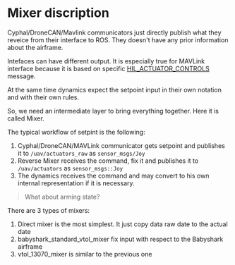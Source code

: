 # Mixer discription

Cyphal/DroneCAN/Mavlink communicators just directly publish what they reveice from their interface to ROS. They doesn't have any prior information about the airframe.

Intefaces can have different output. It is especially true for MAVLink interface because it is based on specific [HIL_ACTUATOR_CONTROLS](https://mavlink.io/en/messages/common.html#HIL_ACTUATOR_CONTROLS) message.

At the same time dynamics expect the setpoint input in their own notation and with their own rules.

So, we need an intermediate layer to bring everything together. Here it is called Mixer.

The typical workflow of setpint is the following:

1. Cyphal/DroneCAN/MAVLink communicator gets setpoint and publishes it to `/uav/actuators_raw` as `sensor_msgs/Joy`
2. Reverse Mixer receives the command, fix it and publishes it to `/uav/actuators` as `sensor_msgs::Joy`
3. The dynamics receives the command and may convert to his own internal representation if it is necessary.

> What about arming state?

There are 3 types of mixers:
1. Direct mixer is the most simplest. It just copy data raw date to the actual date
2. babyshark_standard_vtol_mixer fix input with respect to the Babyshark airframe
3. vtol_13070_mixer is similar to the previous one
